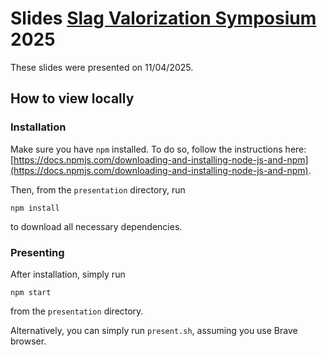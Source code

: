 # Slides [Slag Valorization Symposium](https://slag-valorisation-symposium.eu/) 2025

These slides were presented on 11/04/2025.

## How to view locally

### Installation 

Make sure you have `npm` installed. To do so, follow the instructions here: 
[https://docs.npmjs.com/downloading-and-installing-node-js-and-npm](https://docs.npmjs.com/downloading-and-installing-node-js-and-npm).

Then, from the `presentation` directory, run 
```
npm install 
```
to download all necessary dependencies.

### Presenting 

After installation, simply run 
```
npm start
```
from the `presentation` directory. 

Alternatively, you can simply run `present.sh`, assuming you use Brave browser.
